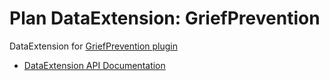 # Plan DataExtension: GriefPrevention

DataExtension for [GriefPrevention plugin](https://github.com/TechFortress/GriefPrevention/tree/master)

- [DataExtension API Documentation](https://github.com/plan-player-analytics/Plan/wiki/APIv5)